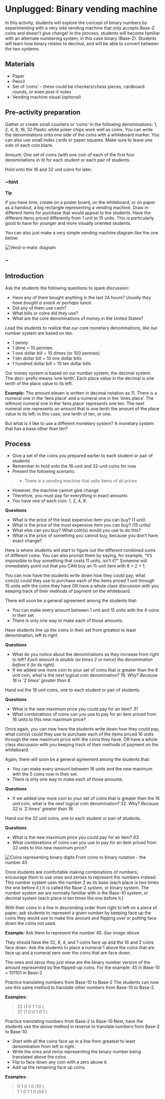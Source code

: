 # Unplugged: Binary vending machine

In this activity, students will explore the concept of binary numbers by experimenting with a very odd vending machine that only accepts Base-2 coins and doesn’t give change! In the process, students will become familiar with an alternate numbering system, in this case binary (Base-2). Students will learn how binary relates to decimal, and will be able to convert between the two systems.

## Materials

* Paper
* Pencil
* Set of ‘coins’ - these could be checkers/chess pieces, cardboard rounds, or even post-it notes
* Vending machine visual (optional) 

## Pre-activity preparation

Gather or create small counters or ‘coins’ in the following denominations: 1, 2, 4, 8, 16, 32
Plastic white poker chips work well as coins. You can write the denominations onto one side of the coins with a whiteboard marker.  You can also use small index cards or paper squares. Make sure to leave one side of each coin blank.

Amount: One set of coins (with one coin of each of the first four denominations in it) for each student or each pair of students.

Hold onto the 16 and 32 unit coins for later.

### ~hint
**Tip**

If you have time, create on a poster board, on the whiteboard, or on paper as a handout, a big rectangle representing a vending machine. Draw in different items for purchase that would appeal to the students. Have the different items priced differently from 1 unit to 15 units.  This is particularly good to have for younger and more visually oriented students.

You can also just make a very simple vending machine diagram like the one below:

![Vend-o-matic diagram](/static/courses/csintro/binary/vendomatic.png)
### ~

## Introduction

Ask the students the following questions to spark discussion:
* Have any of them bought anything in the last 24 hours? _Usually they have bought a snack or perhaps lunch._
* Did any of them use cash?
* What bills or coins did they use?
* What are the core denominations of money in the United States?

Lead the students to realize that our core monetary denominations, like our number system are based on ten.

* 1 penny
* 1 dime = 10 pennies
* 1 one dollar bill = 10 dimes (or 100 pennies)
* 1 ten dollar bill = 10 one dollar bills
* 1 hundred dollar bill = 10 ten dollar bills

Our money system is based on our number system, the decimal system. The _deci-_ prefix means ‘one tenth’. Each place value in the decimal is one tenth of the place value to its left.

**Example:** The amount eleven is written in decimal notation as 11.
There is a numeral one in the ‘tens place’ and a numeral one in the ‘ones place’.
The leftmost numeral one in the ‘tens place’ represents one ten.
The next numeral one represents an amount that is one tenth the amount of the place value to its left; in this case, one tenth of ten, or one.

But what is it like to use a different monetary system? A monetary system that has a base other than ten?

## Process

* Give a set of the coins you prepared earlier to each student or pair of students
* Remember to hold onto the 16-unit and 32-unit coins for now
* Present the following scenario:

>* There is a vending machine that sells items of all prices
* However, the machine cannot give change
* Therefore, you must pay for everything in exact amounts
* You have one of each coin: 1, 2, 4, 8.

**Questions**

* What is the price of the least expensive item you can buy? (1 unit)
* What is the price of the most expensive item you can buy? (15 units)
* What else can you buy? What coin(s) would you use to do this?
* What is the price of something you cannot buy, because you don’t have exact change?

Here is where students will start to figure out the different combined sums of different coins. 
You can also prompt them by saying, for example, “It’s impossible to buy something that costs 11 units, isn’t it?” Someone will immediately point out that you CAN buy an 11-unit item with 8 + 2 + 1. 

You can now have the students write down how they could pay, what coin(s) could they use to purchase each of the items priced 1 unit through 15 units with the coins they have OR have a whole class discussion with you keeping track of their methods of payment on the whiteboard.

There will soon be a general agreement among the students that:
* You can make every amount between 1 unit and 15 units with the 4 coins in their set
* There is only one way to make each of those amounts.

Have students line up the coins in their set from greatest to least denomination, left to right.

**Questions**

* What do you notice about the denominations as they increase from right to left? _Each amount is double (or times 2 or twice) the denomination before it (to its right)._
* If we added one more coin to your set of coins that is greater than the 8 unit coin, what is the next logical coin denomination? 16. Why? _Because 16 is ‘2 times’ greater than 8._

Hand out the 16 unit coins, one to each student or pair of students.

**Questions**

* What is the new maximum price you could pay for an item? _31_
* What combinations of coins can you use to pay for an item priced from 16 units to this new maximum price? 

Once again, you can now have the students write down how they could pay, what coin(s) could they use to purchase each of the items priced 16 units through the new maximum price with the coins they have, OR have a whole class discussion with you keeping track of their methods of payment on the whiteboard.

Again, there will soon be a general agreement among the students that:
* You can make every amount between 16 units and the new maximum with the 5 coins now in their set.
* There is only one way to make each of those amounts.
	
**Questions**

* If we added one more coin to your set of coins that is greater than the 16 unit coin, what is the next logical coin denomination?  32. Why? _Because 32 is ‘2 times’ greater than 16._
	
Hand out the 32 unit coins, one to each student or pair of students.

**Questions**

* What is the new maximum price you could pay for an item? _63_
* What combinations of coins can you use to pay for an item priced from 32 units to this new maximum price?

![Coins representing binary digits](/static/courses/csintro/binary/binary-place-values.png)
From coins to binary notation - the number 45

Once students are comfortable making combinations of numbers, encourage them to use ones and zeroes to represent the numbers instead. This number system uses the number 2 as its base (each place is two times the one before it.) It is called the Base-2 system, or binary system. The number system we are normally familiar with is the Base-10 system, or decimal system (each place is ten times the one before it.)

With their coins in a line in descending order from right to left on a piece of paper, ask students to represent a given number by keeping face up the coins they would use to make this amount and flipping over or putting face down the coins not used.

**Example:** Ask them to represent the number 45. _See image above._

They should have the 32, 8, 4, and 1 coins face up and the 16 and 2 coins face down.
Ask the students to place a numeral 1 above the coins that are face up and a numeral zero over the coins that are face down.

The ones and zeros they just drew are the binary number version of the amount represented by the flipped-up coins. For the example: 45 in Base-10 = 101101 in Base-2

Practice translating numbers from Base-10 to Base-2
The students can now use this same method to translate other numbers from Base-10 to Base-2.

**Examples:**
>22 (_1 0 1 1 0_ )<br/>
37 (_1 0 0 1 0 1_ )

Practice translating numbers from Base-2 to Base-10
Next, have the students use the above method in reverse to translate numbers from Base-2 to Base-10.
* Start with all the coins face up in a line from greatest to least denomination from left to right.
* Write the ones and zeros representing the binary number being translated above the coins.
* Flip to face down any coin with a zero above it.
* Add up the remaining face up coins.

**Examples:**
>0 1 0 1 0 (_10_ )<br/>
1 1 0 1 1 0 (_54_ )
